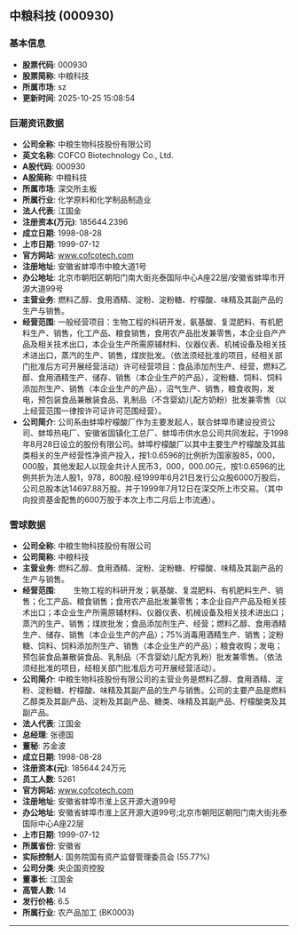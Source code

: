 ## 中粮科技 (000930)

### 基本信息

- **股票代码**: 000930
- **股票简称**: 中粮科技
- **所属市场**: sz
- **更新时间**: 2025-10-25 15:08:54

### 巨潮资讯数据

- **公司全称**: 中粮生物科技股份有限公司
- **英文名称**: COFCO Biotechnology Co., Ltd.
- **A股代码**: 000930
- **A股简称**: 中粮科技
- **所属市场**: 深交所主板
- **所属行业**: 化学原料和化学制品制造业
- **法人代表**: 江国金
- **注册资本(万元)**: 185644.2396
- **成立日期**: 1998-08-28
- **上市日期**: 1999-07-12
- **官方网站**: www.cofcotech.com
- **注册地址**: 安徽省蚌埠市中粮大道1号
- **办公地址**: 北京市朝阳区朝阳门南大街兆泰国际中心A座22层/安徽省蚌埠市开源大道99号
- **主营业务**: 燃料乙醇、食用酒精、淀粉、淀粉糖、柠檬酸、味精及其副产品的生产与销售。
- **经营范围**: 一般经营项目：生物工程的科研开发，氨基酸、复混肥料、有机肥料生产、销售，化工产品、粮食销售，食用农产品批发兼零售，本企业自产产品及相关技术出口，本企业生产所需原辅材料、仪器仪表、机械设备及相关技术进出口，蒸汽的生产、销售，煤炭批发。（依法须经批准的项目，经相关部门批准后方可开展经营活动）许可经营项目：食品添加剂生产、经营，燃料乙醇、食用酒精生产、储存、销售（本企业生产的产品），淀粉糖、饲料、饲料添加剂生产、销售（本企业生产的产品），沼气生产、销售，粮食收购，发电，预包装食品兼散装食品、乳制品（不含婴幼儿配方奶粉）批发兼零售（以上经营范围一律按许可证许可范围经营）。
- **公司简介**: 公司系由蚌埠柠檬酸厂作为主要发起人，联合蚌埠市建设投资公司、蚌埠热电厂、安徽省固镇化工总厂、蚌埠市供水总公司共同发起，于1998年8月28日设立的股份有限公司。蚌埠柠檬酸厂以其中主要生产柠檬酸及其盐类相关的生产经营性净资产投入，按1:0.6596的比例折为国家股85，000，000股，其他发起人以现金共计人民币3，000，000.00元，按1:0.6596的比例共折为法人股1，978，800股.经1999年6月21日发行公众股6000万股后，公司总股本达14697.88万股。并于1999年7月12日在深交所上市交易。（其中向投资基金配售的600万股于本次上市二月后上市流通）。

### 雪球数据

- **公司全称**: 中粮生物科技股份有限公司
- **公司简称**: 中粮科技
- **主营业务**: 燃料乙醇、食用酒精、淀粉、淀粉糖、柠檬酸、味精及其副产品的生产与销售。
- **经营范围**: 　　生物工程的科研开发；氨基酸、复混肥料、有机肥料生产、销售；化工产品、粮食销售；食用农产品批发兼零售；本企业自产产品及相关技术出口；本企业生产所需原辅材料、仪器仪表、机械设备及相关技术进出口；蒸汽的生产、销售；煤炭批发；食品添加剂生产、经营；燃料乙醇、食用酒精生产、储存、销售（本企业生产的产品）；75%消毒用酒精生产、销售；淀粉糖、饲料、饲料添加剂生产、销售（本企业生产的产品）；粮食收购；发电；预包装食品兼散装食品、乳制品（不含婴幼儿配方乳粉）批发兼零售。（依法须经批准的项目，经相关部门批准后方可开展经营活动）。
- **公司简介**: 中粮生物科技股份有限公司的主营业务是燃料乙醇、食用酒精、淀粉、淀粉糖、柠檬酸、味精及其副产品的生产与销售。公司的主要产品是燃料乙醇类及其副产品、淀粉及其副产品、糖类、味精及其副产品、柠檬酸类及其副产品。
- **法人代表**: 江国金
- **总经理**: 张德国
- **董秘**: 苏金波
- **成立日期**: 1998-08-28
- **注册资本(元)**: 185644.24万元
- **员工人数**: 5261
- **官方网站**: www.cofcotech.com
- **注册地址**: 安徽省蚌埠市淮上区开源大道99号
- **办公地址**: 安徽省蚌埠市淮上区开源大道99号;北京市朝阳区朝阳门南大街兆泰国际中心A座22层
- **上市日期**: 1999-07-12
- **所属省份**: 安徽省
- **实际控制人**: 国务院国有资产监督管理委员会 (55.77%)
- **公司分类**: 央企国资控股
- **董事长**: 江国金
- **高管人数**: 14
- **发行价格**: 6.5
- **所属行业**: 农产品加工 (BK0003)

---